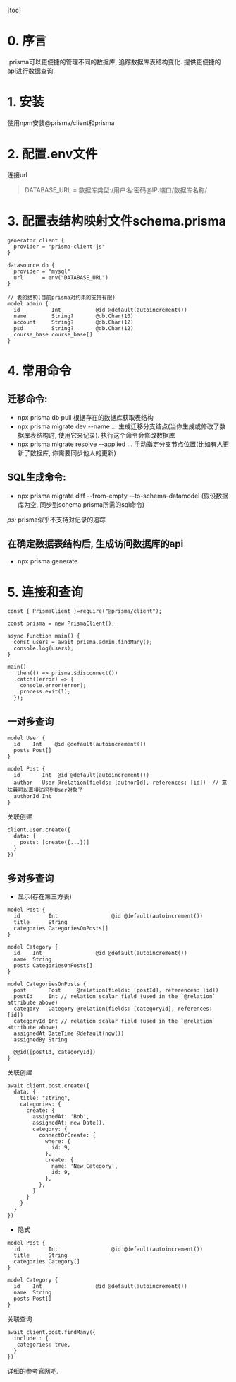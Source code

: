[toc]

# 0. 序言

​	prisma可以更便捷的管理不同的数据库, 追踪数据库表结构变化. 提供更便捷的api进行数据查询.



# 1. 安装

使用npm安装@prisma/client和prisma



# 2. 配置.env文件

连接url

> DATABASE_URL = 数据库类型:/用户名:密码@IP:端口/数据库名称/



# 3. 配置表结构映射文件schema.prisma

```prisma
generator client {
  provider = "prisma-client-js"
}

datasource db {
  provider = "mysql"
  url      = env("DATABASE_URL")
}

// 表的结构(目前prisma对约束的支持有限)
model admin {
  id          Int           @id @default(autoincrement())
  name        String?       @db.Char(10)
  account     String?       @db.Char(12)
  psd         String?       @db.Char(12)
  course_base course_base[]
}
```



# 4. 常用命令

## 迁移命令:

* npx prisma db pull 根据存在的数据库获取表结构
* npx prisma migrate dev --name ... 生成迁移分支结点(当你生成或修改了数据库表结构时, 使用它来记录). 执行这个命令会修改数据库
* npx prisma migrate resolve --applied ... 手动指定分支节点位置(比如有人更新了数据库, 你需要同步他人的更新)



## SQL生成命令:

* npx prisma migrate diff --from-empty --to-schema-datamodel (假设数据库为空, 同步到schema.prisma所需的sql命令)



*ps:* prisma似乎不支持对记录的追踪



## 在确定数据表结构后, 生成访问数据库的api

* npx prisma generate



# 5. 连接和查询

```tsx
const { PrismaClient }=require("@prisma/client");

const prisma = new PrismaClient();

async function main() {
  const users = await prisma.admin.findMany();
  console.log(users);
}

main()
  .then(() => prisma.$disconnect())
  .catch((error) => {
    console.error(error);
    process.exit(1);
  });
```

## 一对多查询

```.prisma
model User {
  id    Int    @id @default(autoincrement())
  posts Post[]
}

model Post {
  id       Int  @id @default(autoincrement())
  author   User @relation(fields: [authorId], references: [id])  // 意味着可以直接访问到User对象了
  authorId Int
}
```

关联创建

```tsx
client.user.create({
  data: {
    posts: [create({...})]
  }
})
```



## 多对多查询

* 显示(存在第三方表)

```tsx
model Post {
  id         Int                 @id @default(autoincrement())
  title      String
  categories CategoriesOnPosts[]
}

model Category {
  id    Int                 @id @default(autoincrement())
  name  String
  posts CategoriesOnPosts[]
}

model CategoriesOnPosts {
  post       Post     @relation(fields: [postId], references: [id])
  postId     Int // relation scalar field (used in the `@relation` attribute above)
  category   Category @relation(fields: [categoryId], references: [id])
  categoryId Int // relation scalar field (used in the `@relation` attribute above)
  assignedAt DateTime @default(now())
  assignedBy String

  @@id([postId, categoryId])
}
```

关联创建

```tsx
await client.post.create({
  data: {
    title: "string",
    categories: {
      create: {
        assignedAt: 'Bob',
        assignedAt: new Date(),
        category: {
          connectOrCreate: {
            where: {
              id: 9,
            },
            create: {
              name: 'New Category',
              id: 9,
            },
          },
        }
      }
    }
  }
})
```





* 隐式

```tsx
model Post {
  id         Int                 @id @default(autoincrement())
  title      String
  categories Category[]
}

model Category {
  id    Int                 @id @default(autoincrement())
  name  String
  posts Post[]
}
```

 关联查询

```tsx
await client.post.findMany({
  include : {
   categories: true, 
  }
})
```

详细的参考官网吧.